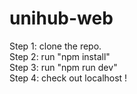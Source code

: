 # unihub-web

Step 1: clone the repo. <br />
Step 2: run "npm install" <br />
Step 3: run "npm run dev" <br />
Step 4: check out localhost !